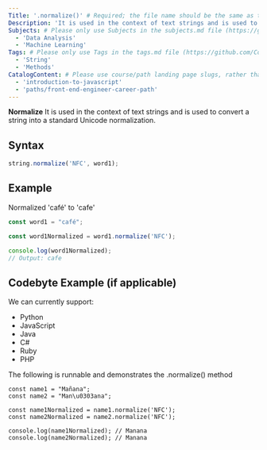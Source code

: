 ```yaml
---
Title: '.normalize()' # Required; the file name should be the same as the title, but lowercase, with dashes instead of spaces, and all punctuation removed
Description: 'It is used in the context of text strings and is used to convert a string into a standard Unicode normalization.' # Required; ideally under 150 characters and starts with a present-tense verb (used in search engine results and content previews)
Subjects: # Please only use Subjects in the subjects.md file (https://github.com/Codecademy/docs/blob/main/documentation/subjects.md). If that list feels insufficient, feel free to create a new Subject and add it to subjects.md in your PR!
  - 'Data Analysis'
  - 'Machine Learning'
Tags: # Please only use Tags in the tags.md file (https://github.com/Codecademy/docs/blob/main/documentation/tags.md). If that list feels insufficient, feel free to create a new Tag and add it to tags.md in your PR!
  - 'String'
  - 'Methods'
CatalogContent: # Please use course/path landing page slugs, rather than linking to individual content items. If listing multiple items, please put the most relevant one first
  - 'introduction-to-javascript'
  - 'paths/front-end-engineer-career-path'
---
```


**Normalize** It is used in the context of text strings and is used to convert a string into a standard Unicode normalization.

## Syntax

```js
string.normalize('NFC', word1);
```

## Example

Normalized 'café' to 'cafe'

```js
const word1 = "café";

const word1Normalized = word1.normalize('NFC');

console.log(word1Normalized);
// Output: cafe
```

## Codebyte Example (if applicable)

We can currently support:

- Python
- JavaScript
- Java
- C#
- Ruby
- PHP

The following is runnable and demonstrates the .normalize() method

```codebyte/javascript
const name1 = "Mañana";
const name2 = "Man\u0303ana";

const name1Normalized = name1.normalize('NFC');
const name2Normalized = name2.normalize('NFC');

console.log(name1Normalized); // Manana
console.log(name2Normalized); // Manana
```